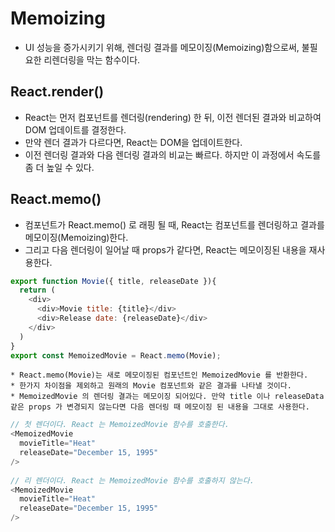 # Memoizing
+ UI 성능을 증가시키기 위해, 렌더링 결과를 메모이징(Memoizing)함으로써, 불필요한 리렌더링을 막는 함수이다.


## React.render()
+ React는 먼저 컴포넌트를 렌더링(rendering) 한 뒤, 이전 렌더된 결과와 비교하여 DOM 업데이트를 결정한다.
+ 만약 렌더 결과가 다르다면, React는 DOM을 업데이트한다.
+ 이전 렌더링 결과와 다음 렌더링 결과의 비교는 빠르다. 하지만 이 과정에서 속도를 좀 더 높일 수 있다.


## React.memo()
+ 컴포넌트가 React.memo() 로 래핑 될 때, React는 컴포넌트를 렌더링하고 결과를 메모이징(Memoizing)한다.
+ 그리고 다음 렌더링이 일어날 때 props가 같다면, React는 메모이징된 내용을 재사용한다.
``` javascript
export function Movie({ title, releaseDate }){
  return (
    <div>
      <div>Movie title: {title}</div>
      <div>Release date: {releaseDate}</div>
    </div>
  )
}
export const MemoizedMovie = React.memo(Movie);
```
    * React.memo(Movie)는 새로 메모이징된 컴포넌트인 MemoizedMovie 를 반환한다.
    * 한가지 차이점을 제외하고 원래의 Movie 컴포넌트와 같은 결과를 나타낼 것이다.
    * MemoizedMovie 의 렌더링 결과는 메모이징 되어있다. 만약 title 이나 releaseData 같은 props 가 변경되지 않는다면 다음 렌더링 때 메모이징 된 내용을 그대로 사용한다.
``` javascript
// 첫 렌더이다. React 는 MemoizedMovie 함수를 호출한다.
<MemoizedMovie
  movieTitle="Heat"
  releaseDate="December 15, 1995"
/>
    
// 리 렌더이다. React 는 MemoizedMovie 함수를 호출하지 않는다.
<MemoizedMovie
  movieTitle="Heat"
  releaseDate="December 15, 1995"
/>
```
